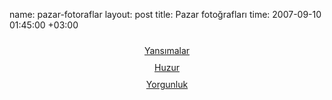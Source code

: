 name: pazar-fotoraflar
layout: post
title: Pazar fotoğrafları
time: 2007-09-10 01:45:00 +03:00

<center><a href="http://4.bp.blogspot.com/_AZvuJ9kmERM/RuR33QQQa7I/AAAAAAAAAIk/NG0s3On4e2M/s1600-h/DSCN0592_1.JPG"><img style="display:block; margin:0px auto 10px; text-align:center;cursor:pointer; cursor:hand;" src="http://4.bp.blogspot.com/_AZvuJ9kmERM/RuR33QQQa7I/AAAAAAAAAIk/NG0s3On4e2M/s400/DSCN0592_1.JPG" border="0" alt=""id="BLOGGER_PHOTO_ID_5108339668484647858" />Yansımalar</a><br /><a href="http://3.bp.blogspot.com/_AZvuJ9kmERM/RuR34AQQa8I/AAAAAAAAAIs/9sVLYF888Rg/s1600-h/DSCN0611.JPG"><img style="display:block; margin:0px auto 10px; text-align:center;cursor:pointer; cursor:hand;" src="http://3.bp.blogspot.com/_AZvuJ9kmERM/RuR34AQQa8I/AAAAAAAAAIs/9sVLYF888Rg/s400/DSCN0611.JPG" border="0" alt=""id="BLOGGER_PHOTO_ID_5108339681369549762" />Huzur</a><br /><a href="http://4.bp.blogspot.com/_AZvuJ9kmERM/RuR34QQQa9I/AAAAAAAAAI0/kL57pR5NF1k/s1600-h/DSCN0619.JPG"><img style="display:block; margin:0px auto 10px; text-align:center;cursor:pointer; cursor:hand;" src="http://4.bp.blogspot.com/_AZvuJ9kmERM/RuR34QQQa9I/AAAAAAAAAI0/kL57pR5NF1k/s400/DSCN0619.JPG" border="0" alt=""id="BLOGGER_PHOTO_ID_5108339685664517074" />Yorgunluk</a></center>
